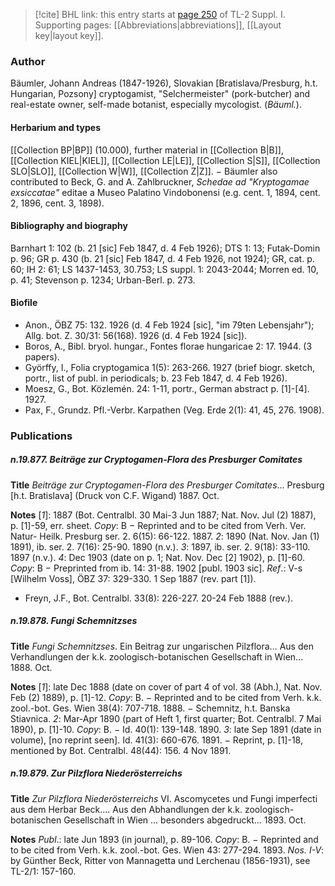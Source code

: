 > [!cite] BHL link: this entry starts at [page 250](https://www.biodiversitylibrary.org/item/103858#page/262/mode/1up) of TL-2 Suppl. I.
> Supporting pages: [[Abbreviations|abbreviations]], [[Layout key|layout key]].

### Author

Bäumler, Johann Andreas (1847-1926), Slovakian \[Bratislava/Presburg, h.t. Hungarian, Pozsony\] cryptogamist, "Selchermeister" (pork-butcher) and real-estate owner, self-made botanist, especially mycologist. (*Bäuml.*).

#### Herbarium and types

[[Collection BP|BP]] (10.000), further material in [[Collection B|B]], [[Collection KIEL|KIEL]], [[Collection LE|LE]], [[Collection S|S]], [[Collection SLO|SLO]], [[Collection W|W]], [[Collection Z|Z]]. − Bäumler also contributed to Beck, G. and A. Zahlbruckner, *Schedae ad "Kryptogamae exsiccatae"* editae a Museo Palatino Vindobonensi (e.g. cent. 1, 1894, cent. 2, 1896, cent. 3, 1898).

#### Bibliography and biography

Barnhart 1: 102 (b. 21 \[sic\] Feb 1847, d. 4 Feb 1926); DTS 1: 13; Futak-Domin p. 96; GR p. 430 (b. 21 \[sic\] Feb 1847, d. 4 Feb 1926, not 1924); GR, cat. p. 60; IH 2: 61; LS 1437-1453, 30.753; LS suppl. 1: 2043-2044; Morren ed. 10, p. 41; Stevenson p. 1234; Urban-Berl. p. 273.

#### Biofile

- Anon., ÖBZ 75: 132. 1926 (d. 4 Feb 1924 \[sic\], "im 79ten Lebensjahr"); Allg. bot. Z. 30/31: 56(168). 1926 (d. 4 Feb 1924 \[sic\]).
- Boros, A., Bibl. bryol. hungar., Fontes florae hungaricae 2: 17. 1944. (3 papers).
- Györffy, I., Folia cryptogamica 1(5): 263-266. 1927 (brief biogr. sketch, portr., list of publ. in periodicals; b. 23 Feb 1847, d. 4 Feb 1926).
- Moesz, G., Bot. Közlemén. 24: 1-11, portr., German abstract p. \[1\]-\[4\]. 1927.
- Pax, F., Grundz. Pfl.-Verbr. Karpathen (Veg. Erde 2(1): 41, 45, 276. 1908).

### Publications

##### n.19.877. Beiträge zur Cryptogamen-Flora des Presburger Comitates

**Title**
*Beiträge zur Cryptogamen-Flora des Presburger Comitates*... Presburg \[h.t. Bratislava\] (Druck von C.F. Wigand) 1887. Oct.

**Notes**
\[*1*\]: 1887 (Bot. Centralbl. 30 Mai-3 Jun 1887; Nat. Nov. Jul (2) 1887), p. \[1\]-59, err. sheet.
*Copy*: B − Reprinted and to be cited from Verh. Ver. Natur- Heilk. Presburg ser. 2. 6(15): 66-122. 1887.
*2*: 1890 (Nat. Nov. Jan (1) 1891), ib. ser. 2. 7(16): 25-90. 1890 (n.v.).
*3*: 1897, ib. ser. 2. 9(18): 33-110. 1897 (n.v.).
*4*: Dec 1903 (date on p. 1; Nat. Nov. Dec \[2\] 1902), p. \[1\]-60. *Copy*: B − Preprinted from ib. 14: 31-88. 1902 \[publ. 1903 sic\].
*Ref*.: V-s \[Wilhelm Voss\], ÖBZ 37: 329-330. 1 Sep 1887 (rev. part \[1\]).
- Freyn, J.F., Bot. Centralbl. 33(8): 226-227. 20-24 Feb 1888 (rev.).

##### n.19.878. Fungi Schemnitzses

**Title**
*Fungi Schemnitzses*. Ein Beitrag zur ungarischen Pilzflora... Aus den Verhandlungen der k.k. zoologisch-botanischen Gesellschaft in Wien... 1888. Oct.

**Notes**
\[*1*\]: late Dec 1888 (date on cover of part 4 of vol. 38 (Abh.), Nat. Nov. Feb (2) 1889), p. \[1\]-12. *Copy*: B. − Reprinted and to be cited from Verh. k.k. zool.-bot. Ges. Wien 38(4): 707-718. 1888. − Schemnitz, h.t. Banska Stiavnica.
*2*: Mar-Apr 1890 (part of Heft 1, first quarter; Bot. Centralbl. 7 Mai 1890), p. \[1\]-10. *Copy*: B. − Id. 40(1): 139-148. 1890.
*3*: late Sep 1891 (date in volume), \[no reprint seen\]. Id. 41(3): 660-676. 1891. − Reprint, p. \[1\]-18, mentioned by Bot. Centralbl. 48(44): 156. 4 Nov 1891.

##### n.19.879. Zur Pilzflora Niederösterreichs

**Title**
*Zur Pilzflora Niederösterreichs* VI. Ascomycetes und Fungi imperfecti aus dem Herbar Beck.... Aus den Abhandlungen der k.k. zoologisch-botanischen Gesellschaft in Wien ... besonders abgedruckt... 1893. Oct.

**Notes**
*Publ*.: late Jun 1893 (in journal), p. 89-106. *Copy*: B. − Reprinted and to be cited from Verh. k.k. zool.-bot. Ges. Wien 43: 277-294. 1893.
*Nos. I-V*: by Günther Beck, Ritter von Mannagetta und Lerchenau (1856-1931), see TL-2/1: 157-160.

